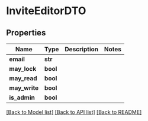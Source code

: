 # InviteEditorDTO

## Properties
Name | Type | Description | Notes
------------ | ------------- | ------------- | -------------
**email** | **str** |  | 
**may_lock** | **bool** |  | 
**may_read** | **bool** |  | 
**may_write** | **bool** |  | 
**is_admin** | **bool** |  | 

[[Back to Model list]](../README.md#documentation-for-models) [[Back to API list]](../README.md#documentation-for-api-endpoints) [[Back to README]](../README.md)


